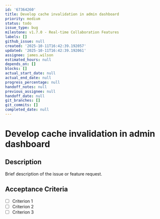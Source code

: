 ```yaml
---
id: '67364260'
title: Develop cache invalidation in admin dashboard
priority: medium
status: todo
issue_type: bug
milestone: v1.7.0 - Real-time Collaboration Features
labels: []
github_issue: null
created: '2025-10-11T16:42:39.192057'
updated: '2025-10-11T16:42:39.192061'
assignee: james.wilson
estimated_hours: null
depends_on: []
blocks: []
actual_start_date: null
actual_end_date: null
progress_percentage: null
handoff_notes: null
previous_assignee: null
handoff_date: null
git_branches: []
git_commits: []
completed_date: null
---
```


# Develop cache invalidation in admin dashboard

## Description

Brief description of the issue or feature request.

## Acceptance Criteria

- [ ] Criterion 1
- [ ] Criterion 2
- [ ] Criterion 3